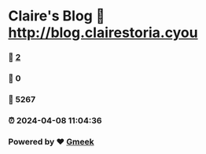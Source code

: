 # Claire's Blog :link: http://blog.clairestoria.cyou 
### :page_facing_up: [2](http://blog.clairestoria.cyou/tag.html) 
### :speech_balloon: 0 
### :hibiscus: 5267 
### :alarm_clock: 2024-04-08 11:04:36 
### Powered by :heart: [Gmeek](https://github.com/Meekdai/Gmeek)
